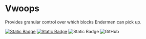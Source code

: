 # Vwoops

Provides granular control over which blocks Endermen can pick up.

[![Static Badge](https://img.shields.io/badge/Mod_Loader-Fabric-lightyellow)](https://fabricmc.net/)
[![Static Badge](https://img.shields.io/badge/Requires-Fabric_API-lightyellow)](https://modrinth.com/mod/fabric-api/)
![Static Badge](https://img.shields.io/badge/Environment-Server-purple)
![GitHub](https://img.shields.io/github/license/dicedpixels/vwoops?label=License)
